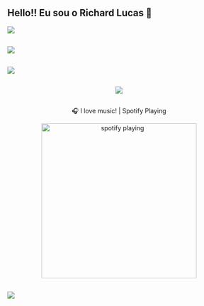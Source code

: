 ## Hello!! Eu sou o Richard Lucas  👋



![](https://github-readme-stats.vercel.app/api?username=richard170&theme=dark&hide_border=false&include_all_commits=true&count_private=true)<br/>
##
![](https://github-readme-streak-stats.herokuapp.com/?user=richard170&theme=dark&hide_border=false)<br/>
##
![](https://github-readme-stats.vercel.app/api/top-langs/?username=richard170&theme=dark&hide_border=false&include_all_commits=true&count_private=true&layout=compact)
##

<div align="center">   
   <a href="https://skillicons.dev">
    <img src="https://skillicons.dev/icons?i=git,github,nodejs,java,react,nextjs,js,ts,css,html,prisma,mysql,postgres" />
   </a>
</div>

##
<div align="center">
   <p>🎧 I love music! | Spotify Playing</p>
   <img src="https://spotify-now-playing-kappa.vercel.app/api/spotify-playing" alt="spotify playing" width="350" />
</div>

##

[![](https://visitcount.itsvg.in/api?id=richard170&icon=0&color=0)](https://visitcount.itsvg.in)
